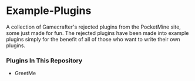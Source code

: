 # Example-Plugins
A collection of Gamecrafter's rejected plugins from the PocketMine site, some just made for fun.
The rejected plugins have been made into example plugins simply for the benefit of all of those who want to write their own
plugins. 

### Plugins In This Repository
* GreetMe
